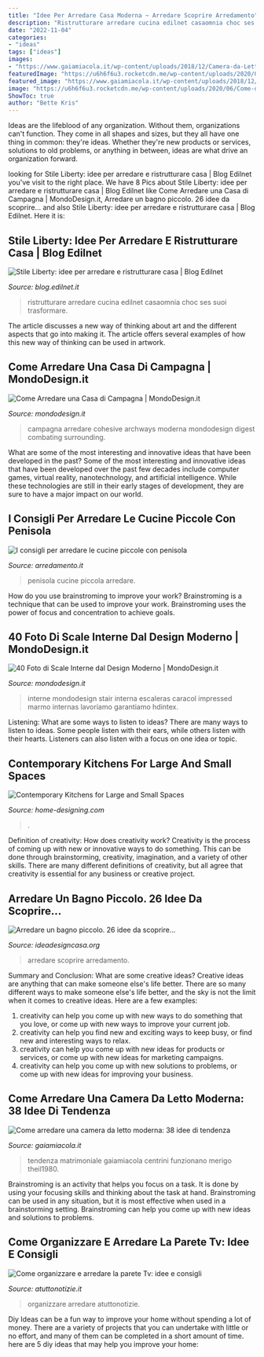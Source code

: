 ```yaml
---
title: "Idee Per Arredare Casa Moderna ~ Arredare Scoprire Arredamento"
description: "Ristrutturare arredare cucina edilnet casaomnia choc ses suoi trasformare"
date: "2022-11-04"
categories:
- "ideas"
tags: ["ideas"]
images:
- "https://www.gaiamiacola.it/wp-content/uploads/2018/12/Camera-da-Letto-Contemporanea-5.jpg"
featuredImage: "https://u6h6f6u3.rocketcdn.me/wp-content/uploads/2020/06/Come-organizzare-e-arredare-la-parete-Tv-idee-e-consigli.jpg"
featured_image: "https://www.gaiamiacola.it/wp-content/uploads/2018/12/Camera-da-Letto-Contemporanea-5.jpg"
image: "https://u6h6f6u3.rocketcdn.me/wp-content/uploads/2020/06/Come-organizzare-e-arredare-la-parete-Tv-idee-e-consigli.jpg"
ShowToc: true
author: "Bette Kris"
---
```



Ideas are the lifeblood of any organization. Without them, organizations can't function. They come in all shapes and sizes, but they all have one thing in common: they're ideas. Whether they're new products or services, solutions to old problems, or anything in between, ideas are what drive an organization forward.

	

		
looking for Stile Liberty: idee per arredare e ristrutturare casa | Blog Edilnet you've visit to the right place. We have 8 Pics about Stile Liberty: idee per arredare e ristrutturare casa | Blog Edilnet like Come Arredare una Casa di Campagna | MondoDesign.it, Arredare un bagno piccolo. 26 idee da scoprire... and also Stile Liberty: idee per arredare e ristrutturare casa | Blog Edilnet. Here it is:
		
    
## Stile Liberty: Idee Per Arredare E Ristrutturare Casa | Blog Edilnet

<img loading=lazy src="http://blog.edilnet.it/wp-content/uploads/2018/07/stile-liberty-idee-per-arredare-e-ristrutturare-casa.jpg" onerror="this.onerror=null;this.src='https://tse1.mm.bing.net/th?id=OIP.zzxMZTK1DZ0315UX6hbYGgHaDy&amp;pid=15.1';" alt="Stile Liberty: idee per arredare e ristrutturare casa | Blog Edilnet">

_Source: blog.edilnet.it_

>ristrutturare arredare cucina edilnet casaomnia choc ses suoi trasformare. 

	

The article discusses a new way of thinking about art and the different aspects that go into making it. The article offers several examples of how this new way of thinking can be used in artwork.

    
## Come Arredare Una Casa Di Campagna | MondoDesign.it

<img loading=lazy src="https://mondodesign.it/wp-content/uploads/2020/08/Arredamento-Casa-Campagna-Moderna-16.jpg" onerror="this.onerror=null;this.src='https://tse2.mm.bing.net/th?id=OIP.CgL-lxfeUYLmC1Em9KRIcwHaJ3&amp;pid=15.1';" alt="Come Arredare una Casa di Campagna | MondoDesign.it">

_Source: mondodesign.it_

>campagna arredare cohesive archways moderna mondodesign digest combating surrounding. 

	

What are some of the most interesting and innovative ideas that have been developed in the past?
Some of the most interesting and innovative ideas that have been developed over the past few decades include computer games, virtual reality, nanotechnology, and artificial intelligence. While these technologies are still in their early stages of development, they are sure to have a major impact on our world.

    
## I Consigli Per Arredare Le Cucine Piccole Con Penisola

<img loading=lazy src="https://www.arredamento.it/452/img/cucine-con-penisola.asp_Oit_281955.jpg" onerror="this.onerror=null;this.src='https://tse1.mm.bing.net/th?id=OIP.2YO88DDVw054S29l8RR8IwHaFj&amp;pid=15.1';" alt="I consigli per arredare le cucine piccole con penisola">

_Source: arredamento.it_

>penisola cucine piccola arredare. 

	

How do you use brainstroming to improve your work?
Brainstroming is a technique that can be used to improve your work. Brainstroming uses the power of focus and concentration to achieve goals.

    
## 40 Foto Di Scale Interne Dal Design Moderno | MondoDesign.it

<img loading=lazy src="http://mondodesign.it/wp-content/uploads/2014/11/Scale-Interne-Design-Moderno-28.jpg" onerror="this.onerror=null;this.src='https://tse3.mm.bing.net/th?id=OIP.V65vgNkRSNk_lHEzm7V0zwHaLF&amp;pid=15.1';" alt="40 Foto di Scale Interne dal Design Moderno | MondoDesign.it">

_Source: mondodesign.it_

>interne mondodesign stair interna escaleras caracol impressed marmo internas lavoriamo garantiamo hdintex. 

	

Listening: What are some ways to listen to ideas?
There are many ways to listen to ideas. Some people listen with their ears, while others listen with their hearts. Listeners can also listen with a focus on one idea or topic.

    
## Contemporary Kitchens For Large And Small Spaces

<img loading=lazy src="http://cdn.home-designing.com/wp-content/uploads/2013/08/modern-kitchen-and-living-room-space-17.jpg" onerror="this.onerror=null;this.src='https://tse3.mm.bing.net/th?id=OIP.QbO-ky_LeaxL_CiIXaHevAHaEK&amp;pid=15.1';" alt="Contemporary Kitchens for Large and Small Spaces">

_Source: home-designing.com_

>. 

	

Definition of creativity: How does creativity work?
Creativity is the process of coming up with new or innovative ways to do something. This can be done through brainstorming, creativity, imagination, and a variety of other skills. There are many different definitions of creativity, but all agree that creativity is essential for any business or creative project.

    
## Arredare Un Bagno Piccolo. 26 Idee Da Scoprire...

<img loading=lazy src="https://www.ideadesigncasa.org/wp-content/uploads/2015/09/idee-per-arredare-un-bagno-piccolo-24.jpg" onerror="this.onerror=null;this.src='https://tse4.mm.bing.net/th?id=OIP.j3wWMDHTEFeIesbqU4gikwHaJ3&amp;pid=15.1';" alt="Arredare un bagno piccolo. 26 idee da scoprire...">

_Source: ideadesigncasa.org_

>arredare scoprire arredamento. 

	

Summary and Conclusion: What are some creative ideas?
Creative ideas are anything that can make someone else's life better. There are so many different ways to make someone else's life better, and the sky is not the limit when it comes to creative ideas. Here are a few examples: 
1) creativity can help you come up with new ways to do something that you love, or come up with new ways to improve your current job. 
2) creativity can help you find new and exciting ways to keep busy, or find new and interesting ways to relax. 
3) creativity can help you come up with new ideas for products or services, or come up with new ideas for marketing campaigns. 
4) creativity can help you come up with new solutions to problems, or come up with new ideas for improving your business.

    
## Come Arredare Una Camera Da Letto Moderna: 38 Idee Di Tendenza

<img loading=lazy src="https://www.gaiamiacola.it/wp-content/uploads/2018/12/Camera-da-Letto-Contemporanea-5.jpg" onerror="this.onerror=null;this.src='https://tse1.mm.bing.net/th?id=OIP.UnGqbakIYWG6IWGRtaDNswHaEV&amp;pid=15.1';" alt="Come arredare una camera da letto moderna: 38 idee di tendenza">

_Source: gaiamiacola.it_

>tendenza matrimoniale gaiamiacola centrini funzionano merigo theil1980. 

	

Brainstroming is an activity that helps you focus on a task. It is done by using your focusing skills and thinking about the task at hand. Brainstroming can be used in any situation, but it is most effective when used in a brainstorming setting. Brainstroming can help you come up with new ideas and solutions to problems.

    
## Come Organizzare E Arredare La Parete Tv: Idee E Consigli

<img loading=lazy src="https://u6h6f6u3.rocketcdn.me/wp-content/uploads/2020/06/Come-organizzare-e-arredare-la-parete-Tv-idee-e-consigli.jpg" onerror="this.onerror=null;this.src='https://tse4.mm.bing.net/th?id=OIP.d2EGQehRyzC_YpLhP2zxmgHaE8&amp;pid=15.1';" alt="Come organizzare e arredare la parete Tv: idee e consigli">

_Source: atuttonotizie.it_

>organizzare arredare atuttonotizie. 

	

Diy Ideas can be a fun way to improve your home without spending a lot of money. There are a variety of projects that you can undertake with little or no effort, and many of them can be completed in a short amount of time. here are 5 diy ideas that may help you improve your home: 

